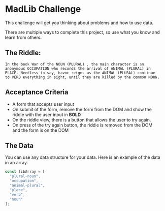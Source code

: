 # MadLib Challenge

This challenge will get you thinking about problems and how to use data. 

There are multiple ways to complete this project, so use what you know and learn from others. 

## The Riddle:
`
In the book War of the NOUN (PLURAL) , the main character is an anonymous OCCUPATION who records the arrival of ANIMAL (PLURAL) in PLACE. Needless to say, havoc reigns as the ANIMAL (PLURAL) continue to VERB everything in sight, until they are killed by the common NOUN.
`

## Acceptance Criteria
- A form that accepts user input
- On submit of the form, remove the form from the DOM and show the riddle with the user input in **BOLD**
- On the riddle view, there is a button that allows the user to try again.
- On press of the try again button, the riddle is removed from the DOM and the form is on the DOM

## The Data
You can use any data structure for your data. Here is an example of the data in an array.

```javascript
const libArray = [
  "plural-noun",
  "occupation",
  "animal-plural",
  "place",
  "verb",
  "noun"
];
```
